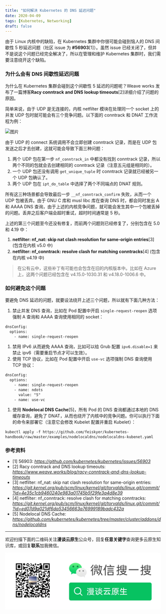 ```yaml
---
title: "如何解决 Kubernetes 的 DNS 延迟问题"
date: 2020-04-09
tags: [Kubernetes, Networking]
draft: false
---
```




由于 Linux 内核中的缺陷，在 Kubernetes 集群中你很可能会碰到恼人的 DNS 间歇性 5 秒延迟问题（社区 issue 为 **#56903**[1]）。虽然 issue 已经关闭了，但并不是说这个问题已经完全解决了，所以在管理和维护 Kubernetes 集群时，我们需要注意绕开这个缺陷。

### 为什么会有 DNS 间歇性延迟问题

为什么在 Kubernetes 集群会碰到这个间歇性 5 延迟的问题呢？Weave works 发布了一篇博客**Racy conntrack and DNS lookup timeouts**[2]详细介绍了问题的原因。

简单来说，由于 UDP 是无连接的，内核 netfilter 模块在处理同一个 socket 上的并发 UDP 包时就可能会有三个竞争问题。以下面的 conntrack 和 DNAT 工作流程为例：

![图片](640-20210121125028619)

由于 UDP 的 connect 系统调用不会立即创建 conntrack 记录，而是在 UDP 包发送之后才去创建，这就可能会导致下面三种问题：

1. 两个 UDP 包在第一步 `nf_conntrack_in` 中都没有找到 conntrack 记录，所以两个不同的包就会去创建相同的 conntrack 记录（注意五元组是相同的）。
2. 一个 UDP 包还没有调用 `get_unique_tuple` 时 conntrack 记录就已经被另一个 UDP 包确认了。
3. 两个 UDP 包在 `ipt_do_table` 中选择了两个不同端点的 DNAT 规则。

所有这三种场景都会导致最后一步 `__nf_conntrack_confirm` 失败，从而一个 UDP 包被丢弃。由于 GNU C 库和 musl libc 库在查询 DNS 时，都会同时发出 A 和 AAAA DNS 查询，由于上述的内核竞争问题，就可能会发生其中一个包被丢掉的问题。丢弃之后客户端会超时重试，超时时间通常是 5 秒。

上述的第三个问题至今还没有修复，而前两个问题则已经修复了，分别包含在 5.0 和 4.19 中：

1. **netfilter: nf_nat: skip nat clash resolution for same-origin entries**[3] (包含在内核 v5.0 中)
2. **netfilter: nf_conntrack: resolve clash for matching conntracks**[4] (包含在内核 v4.19 中)

> 在公有云中，这些补丁有可能也会包含在旧的内核版本中。比如在 Azure 上，这两个问题已经包含在 v4.15.0-1030.31 和 v4.18.0-1006.6 中。

### 如何避免这个问题

要避免 DNS 延迟的问题，就要设法绕开上述三个问题，所以就有下面几种方法：

1. 禁止并发 DNS 查询，比如在 Pod 配置中开启 `single-request-reopen` 选项强制 A 查询和 AAAA 查询使用相同的 socket：

```
dnsConfig:
  options:
    - name: single-request-reopen
```

1. 禁用 IPv6 从而避免 AAAA 查询，比如可以给 Grub 配置 `ipv6.disable=1` 来禁止 ipv6（需要重启节点才可以生效）。
2. 使用 TCP 协议，比如在 Pod 配置中开启 `use-vc` 选项强制 DNS 查询使用 TCP 协议：

```
dnsConfig:
  options:
    - name: single-request-reopen
    - name: ndots
      value: "5"
    - name: use-vc
```

1. 使用 **Nodelocal DNS Cache**[5]，所有 Pod 的 DNS 查询都通过本地的 DNS 缓存查询，避免了 DNAT，从而也绕开了内核中的竞争问题。你可以执行下面的命令来部署它（注意它会修改 Kubelet 配置并重启 Kubelet）：

```
kubectl apply -f https://github.com/feiskyer/kubernetes-handbook/raw/master/examples/nodelocaldns/nodelocaldns-kubenet.yaml
```

### 参考资料

- [1] 56903: *https://github.com/kubernetes/kubernetes/issues/56903*
- [2] Racy conntrack and DNS lookup timeouts: *https://www.weave.works/blog/racy-conntrack-and-dns-lookup-timeouts*
- [3] netfilter: nf_nat: skip nat clash resolution for same-origin entries: *https://git.kernel.org/pub/scm/linux/kernel/git/torvalds/linux.git/commit/?id=4e35c1cb9460240e983a01745b5f29fe3a4d8e39*
- [4] netfilter: nf_conntrack: resolve clash for matching conntracks: *https://git.kernel.org/pub/scm/linux/kernel/git/torvalds/linux.git/commit/?id=ed07d9a021df6da53456663a76999189badc432a*
- [5] Nodelocal DNS Cache: *https://github.com/kubernetes/kubernetes/tree/master/cluster/addons/dns/nodelocaldns*




---

欢迎扫描下面的二维码关注**漫谈云原生**公众号，回复**任意关键字**查询更多云原生知识库，或回复**联系**加我微信。

![](/assets/mp.png)
